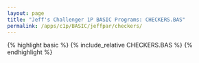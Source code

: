 ```yaml
---
layout: page
title: "Jeff's Challenger 1P BASIC Programs: CHECKERS.BAS"
permalink: /apps/c1p/BASIC/jeffpar/checkers/
---
```


{% highlight basic %}
{% include_relative CHECKERS.BAS %}
{% endhighlight %}
